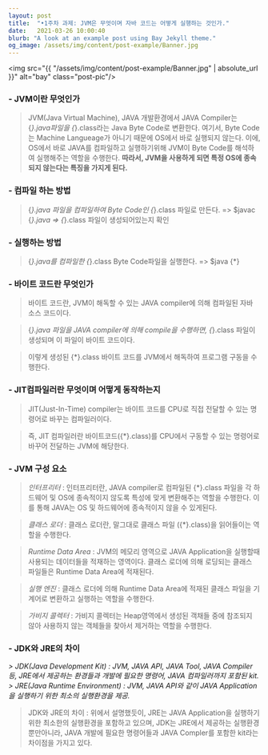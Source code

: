 ```yaml
---
layout: post
title:  "•1주차 과제: JVM은 무엇이며 자바 코드는 어떻게 실행하는 것인가."
date:   2021-03-26 10:00:40
blurb: "A look at an example post using Bay Jekyll theme."
og_image: /assets/img/content/post-example/Banner.jpg
---
```


<img src="{{ "/assets/img/content/post-example/Banner.jpg" | absolute_url }}" alt="bay" class="post-pic"/>
<br />




### - JVM이란 무엇인가

> JVM(Java Virtual Machine), JAVA 개발환경에서 JAVA Compiler는 {*}.java파일을 {*}.class라는 Java Byte Code로 변환한다.
> 여기서, Byte Code는 Machine Langueage가 아니기 때문에 OS에서 바로 실행되지 않는다.
> 이에, OS에서 바로 JAVA를 컴파일하고 실행하기위해 JVM이 Byte Code를 해석하여 실행해주는 역할을 수행한다.
> **따라서, JVM을 사용하게 되면 특정 OS에 종속되지 않는다는 특징을 가지게 된다.**

### - 컴파일 하는 방법

> {*}.java 파일을 컴파일하여 Byte Code인 {*}.class 파일로 만든다.
> => $javac {*}.java
> => {*}.class 파일이 생성되어있는지 확인

### - 실행하는 방법

> {*}.java를 컴파일한 {*}.class Byte Code파일을 실행한다.
> => $java {*}

### - 바이트 코드란 무엇인가

> 바이트 코드란, JVM이 해독할 수 있는 JAVA compiler에 의해 컴파일된 자바 소스 코드이다.

> {*}.java 파일을 JAVA compiler에 의해 compile을 수행하면, {*}.class 파일이 생성되며 이 파일이 바이트 코드이다.

> 이렇게 생성된 {*}.class 바이트 코드를 JVM에서 해독하여 프로그램 구동을 수행한다.


### - JIT컴파일러란 무엇이며 어떻게 동작하는지

> JIT(Just-In-Time) compiler는 바이트 코드를 CPU로 직접 전달할 수 있는 명령어로 바꾸는 컴파일러이다.

> 즉, JIT 컴파일러란 바이트코드({*}.class)를 CPU에서 구동할 수 있는 명령어로 바꾸어 전달하는 JVM에 해당한다.


### - JVM 구성 요소

> _인터프리터_ : 인터프리터란, JAVA compiler로 컴파일된 {*}.class 파일을 각 하드웨어 및 OS에 종속적이지 않도록 특성에 맞게 변환해주는 역할을 수행한다. 이를 통해 JAVA는 OS 및 하드웨어에 종속적이지 않을 수 있게된다.

> _클래스 로더_ : 클래스 로더란, 말그대로 클래스 파일 ({*}.class)을 읽어들이는 역할을 수행한다.

> _Runtime Data Area_ : JVM의 메모리 영역으로 JAVA Application을 실행할때 사용되는 데이터들을 적재하는 영역이다. 클래스 로더에 의해 로딩되는 클래스 파일들은 Runtime Data Area에 적재된다.

> _실행 엔진_ : 클래스 로더에 의해 Runtime Data Area에 적재된 클래스 파일을 기계어로 변환하고 실행하는 역할을 수행한다.

> _가비지 콜렉터_ : 가비지 콜렉터는 Heap영역에서 생성된 객채들 중에 참조되지 않아 사용하지 않는 객체들을 찾아서 제거하는 역할을 수행한다.


### - JDK와 JRE의 차이

__> JDK(Java Development Kit) : JVM, JAVA API, JAVA Tool, JAVA Compiler 등, JRE에서 제공하는 환경들과 개발에 필요한 명령어, JAVA 컴파일러까지 포함된 kit._
_> JRE(Java Runtime Environment) : JVM, JAVA API와 같이 JAVA Application을 실행하기 위한 최소의 실행환경을 제공.__

> JDK와 JRE의 차이 : 위에서 설명했듯이, JRE는 JAVA Application을 실행하기 위한 최소한의 실행환경을 포함하고 있으며, JDK는 JRE에서 제공하는 실행환경뿐만아니라, JAVA 개발에 필요한 명령어들과 JAVA Compler를 포함한 kit라는 차이점을 가지고 있다.
